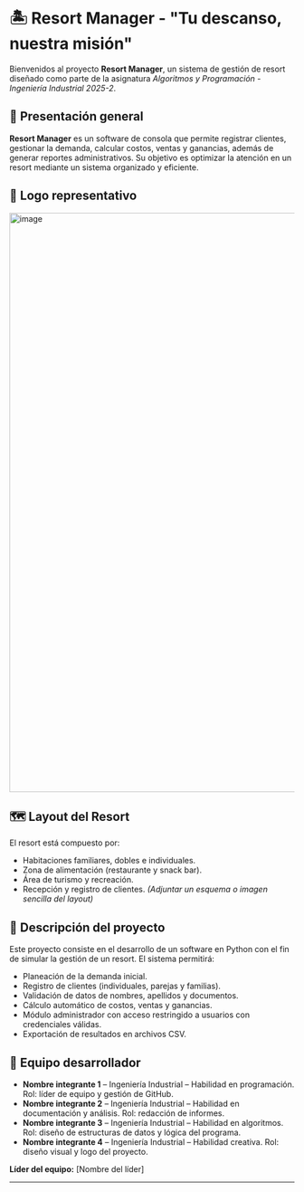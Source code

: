 # 🏝️ Resort Manager - "Tu descanso, nuestra misión"

Bienvenidos al proyecto **Resort Manager**, un sistema de gestión de resort diseñado como parte de la asignatura *Algoritmos y Programación - Ingeniería Industrial 2025-2*.

## 🏨 Presentación general

**Resort Manager** es un software de consola que permite registrar clientes, gestionar la demanda, calcular costos, ventas y ganancias, además de generar reportes administrativos. Su objetivo es optimizar la atención en un resort mediante un sistema organizado y eficiente.

## 🎨 Logo representativo

<img width="1024" height="1024" alt="image" src="https://github.com/user-attachments/assets/5afc217f-641c-49c7-b990-87884dabae27" />


## 🗺️ Layout del Resort

El resort está compuesto por:

* Habitaciones familiares, dobles e individuales.
* Zona de alimentación (restaurante y snack bar).
* Área de turismo y recreación.
* Recepción y registro de clientes.
  *(Adjuntar un esquema o imagen sencilla del layout)*

## 📖 Descripción del proyecto

Este proyecto consiste en el desarrollo de un software en Python con el fin de simular la gestión de un resort. El sistema permitirá:

* Planeación de la demanda inicial.
* Registro de clientes (individuales, parejas y familias).
* Validación de datos de nombres, apellidos y documentos.
* Cálculo automático de costos, ventas y ganancias.
* Módulo administrador con acceso restringido a usuarios con credenciales válidas.
* Exportación de resultados en archivos CSV.

## 👥 Equipo desarrollador

* **Nombre integrante 1** – Ingeniería Industrial – Habilidad en programación. Rol: líder de equipo y gestión de GitHub.
* **Nombre integrante 2** – Ingeniería Industrial – Habilidad en documentación y análisis. Rol: redacción de informes.
* **Nombre integrante 3** – Ingeniería Industrial – Habilidad en algoritmos. Rol: diseño de estructuras de datos y lógica del programa.
* **Nombre integrante 4** – Ingeniería Industrial – Habilidad creativa. Rol: diseño visual y logo del proyecto.

**Líder del equipo:** [Nombre del líder]

---
